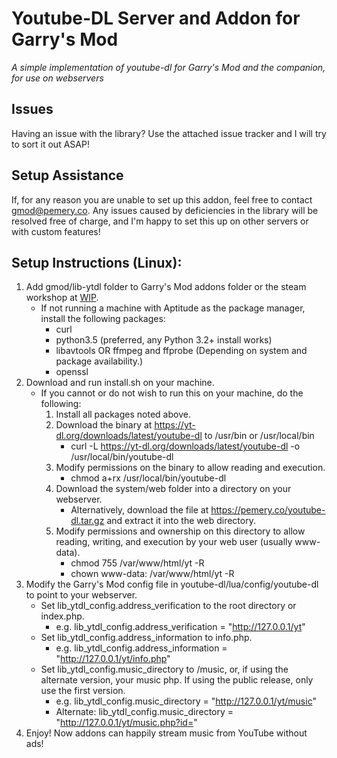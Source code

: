 # Youtube-DL Server and Addon for Garry's Mod

*A simple implementation of youtube-dl for Garry's Mod and the companion, for use on webservers*

## Issues

Having an issue with the library? Use the attached issue tracker and I will try to sort it out ASAP!

## Setup Assistance

If, for any reason you are unable to set up this addon, feel free to contact [gmod@pemery.co](mailto:gmod@pemery.co). Any issues caused by deficiencies in the library will be resolved free of charge, and I'm happy to set this up on other servers or with custom features!

## Setup Instructions (Linux):

1. Add gmod/lib-ytdl folder to Garry's Mod addons folder or the steam workshop at [WIP]().
	* If not running a machine with Aptitude as the package manager, install the following packages:
		* curl
		* python3.5 (preferred, any Python 3.2+ install works)
		* libavtools OR ffmpeg and ffprobe (Depending on system and package availability.)
		* openssl
2. Download and run install.sh on your machine.
	* If you cannot or do not wish to run this on your machine, do the following:
		1. Install all packages noted above.
		2. Download the binary at https://yt-dl.org/downloads/latest/youtube-dl to /usr/bin or /usr/local/bin
			* curl -L https://yt-dl.org/downloads/latest/youtube-dl -o /usr/local/bin/youtube-dl
		3. Modify permissions on the binary to allow reading and execution.
			* chmod a+rx /usr/local/bin/youtube-dl
		4. Download the system/web folder into a directory on your webserver.
			* Alternatively, download the file at https://pemery.co/youtube-dl.tar.gz and extract it into the web directory.
		5. Modify permissions and ownership on this directory to allow reading, writing, and execution by your web user (usually www-data).
			* chmod 755 /var/www/html/yt -R
			* chown www-data: /var/www/html/yt -R
3. Modify the Garry's Mod config file in youtube-dl/lua/config/youtube-dl to point to your webserver.
	* Set lib_ytdl_config.address_verification to the root directory or index.php.
		* e.g. lib_ytdl_config.address_verification = "http://127.0.0.1/yt"
	* Set lib_ytdl_config.address_information to info.php.
		* e.g. lib_ytdl_config.address_information = "http://127.0.0.1/yt/info.php"
	* Set lib_ytdl_config.music_directory to /music, or, if using the alternate version, your music php. If using the public release, only use the first version.
		* e.g. lib_ytdl_config.music_directory = "http://127.0.0.1/yt/music"
		* Alternate: lib_ytdl_config.music_directory = "http://127.0.0.1/yt/music.php?id="
4. Enjoy! Now addons can happily stream music from YouTube without ads!